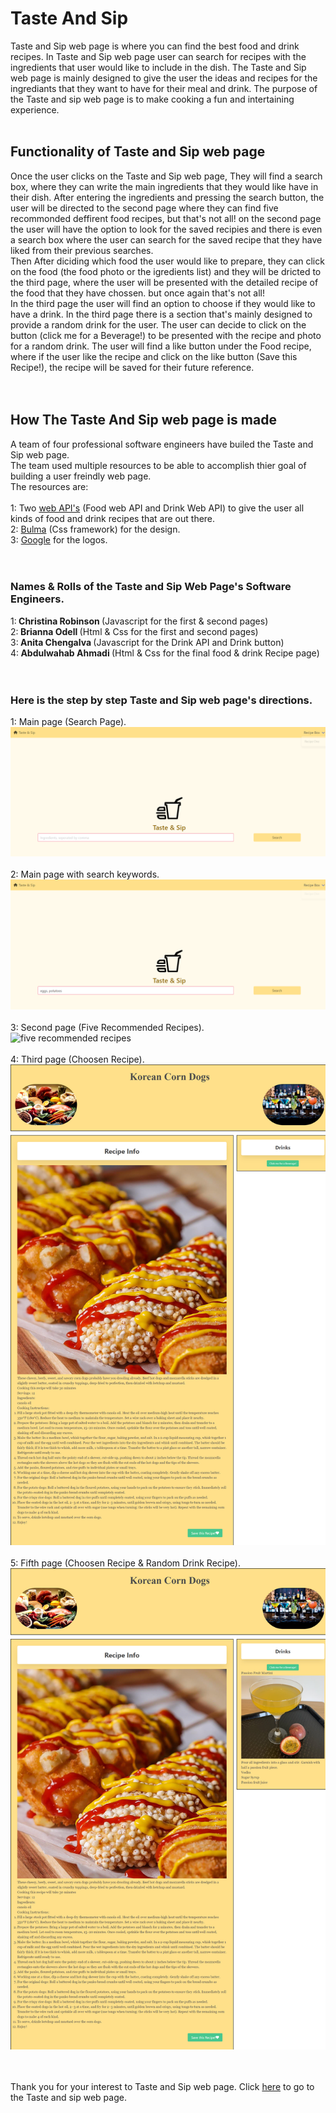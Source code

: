 # Taste And Sip


Taste and Sip web page is where you can find the best food and drink recipes. In Taste and Sip web page user can search for recipes with the ingredients that user would like to include in the dish. The Taste and Sip web page is mainly designed to give the user the ideas and recipes for the ingrediants that they want to have for their meal and drink. The purpose of the Taste and sip web page is to make cooking a fun and intertaining experience. 
<br>
<br>


## Functionality of Taste and Sip web page

Once the user clicks on the Taste and Sip web page, They will find a search box, where they can write the main ingredients that they would like have in their dish. After entering the ingredients and pressing the search button, the user will be directed to the second page where they can find five recommonded deffirent food recipes, but that's not all! on the second page the user will have the option to look for the saved recipies and there is even a search box where the user can search for the saved recipe that they have liked from their previous searches.<br>
Then After diciding which food the user would like to prepare, they can click on the food (the food photo or the igredients list) and they will be dricted to the third page, where the user will be presented with the detailed recipe of the food that they have chossen. but once again that's not all!<br>
In the third page the user will find an option to choose if they would like to have a drink. In the third page there is a section that's mainly designed to provide a random drink for the user. The user can decide to click on the button (click me for a Beverage!) to be presented with the recipe and photo for a random drink. The user will find a like button under the Food recipe, where if the user like the recipe and click on the like button (Save this Recipe!), the recipe will be saved for their future reference. <br>
<br>
<br>


## How The Taste And Sip web page is made
A team of four professional software engineers have builed the Taste and Sip web page.<br>
The team used multiple resources to be able to accomplish thier goal of building a user freindly web page.<br>
The resources are:<br>
<br>
1: Two [web API's](https://github.com/public-apis/public-apis) (Food web API and Drink Web API) to give the user all kinds of food and drink recipes that are out there.<br>
2: [Bulma](https://bulma.io/) (Css framework) for the design.<br>
3: [Google](https://www.google.com/) for the logos.<br>
<br>
<br>

### Names & Rolls of the Taste and Sip Web Page's Software Engineers.

1:<strong> Christina Robinson </strong> (Javascript for the first & second pages) <br>
2:<strong> Brianna Odell </strong> (Html & Css for the first and second pages) <br>
3:<strong> Anita Chengalva </strong> (Javascript for the Drink API and Drink button) <br>
4:<strong> Abdulwahab Ahmadi </strong> (Html & Css for the final food & drink Recipe page) <br>
<br>
<br>

### Here is the step by step Taste and Sip web page's directions.

1: Main page (Search Page). ![Search Page)](./assets/images/1-%20main%20page.png)
<br>
<br>
2: Main page with search keywords. ![Main page with search keywords](./assets/images/2-main%20page%20with%20search%20keywords.png)
<br>
<br>
3: Second page (Five Recommended Recipes). ![five recommended recipes](./assets/images/3-%20five%20recomended%20resipes.png)
<br>
<br>
4: Third page (Choosen Recipe). ![Choosen Recipe](./assets/images/4-%20choosen%20recipe%20name%20%26%20directions.png)
<br>
<br>
5: Fifth page (Choosen Recipe & Random Drink Recipe). ![Choosen Recipe & Random Drink Recipe](./assets/images/5-%20choosen%20recipe%20with%20random%20drink.png)
<br>
<br>
<br>

Thank you for your interest to Taste and Sip web page. Click [here](https://sometimesimgrumpy.github.io/Taste-and-Sip/search.html) to go to the Taste and sip web page. 








